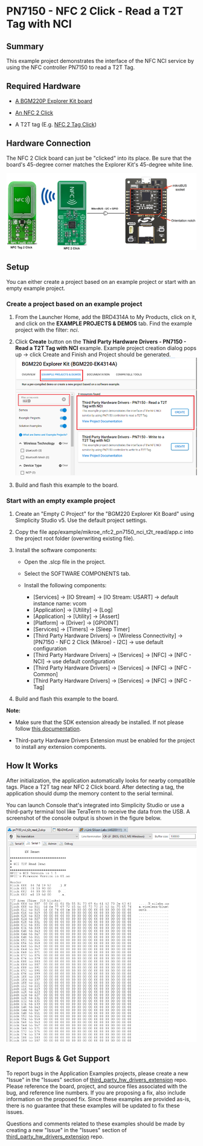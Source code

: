 # PN7150 - NFC 2 Click - Read a T2T Tag with NCI #

## Summary ##

This example project demonstrates the interface of the NFC NCI service by using the NFC controller PN7150 to read a T2T Tag.

## Required Hardware ##

- [A BGM220P Explorer Kit board](https://www.silabs.com/development-tools/wireless/bluetooth/bgm220-explorer-kit)

- [An NFC 2 Click](https://www.mikroe.com/nfc-2-click)

- A T2T tag (E.g. [NFC 2 Tag Click](https://www.mikroe.com/nfc-tag-2-click))

## Hardware Connection ##

The NFC 2 Click board can just be "clicked" into its place. Be sure that the board's 45-degree corner matches the Explorer Kit's 45-degree white line.

![board](image/hardware_connection.png)

## Setup ##

You can either create a project based on an example project or start with an empty example project.

### Create a project based on an example project ###

1. From the Launcher Home, add the BRD4314A to My Products, click on it, and click on the **EXAMPLE PROJECTS & DEMOS** tab. Find the example project with the filter: *nci*.

2. Click **Create** button on the **Third Party Hardware Drivers - PN7150 - Read a T2T Tag with NCI** example. Example project creation dialog pops up -> click Create and Finish and Project should be generated.
![Create_example](image/create_example.png)

3. Build and flash this example to the board.

### Start with an empty example project ###

1. Create an "Empty C Project" for the "BGM220 Explorer Kit Board" using Simplicity Studio v5. Use the default project settings.

2. Copy the file app/example/mikroe_nfc2_pn7150_nci_t2t_read/app.c into the project root folder (overwriting existing file).

3. Install the software components:

    - Open the .slcp file in the project.

    - Select the SOFTWARE COMPONENTS tab.

    - Install the following components:

        - [Services] → [IO Stream] → [IO Stream: USART] → default instance name: vcom
        - [Application] → [Utility] → [Log]
        - [Application] → [Utility] → [Assert]
        - [Platform] → [Driver] → [GPIOINT]
        - [Services] → [Timers] → [Sleep Timer]
        - [Third Party Hardware Drivers] → [Wireless Connectivity] → [PN7150 - NFC 2 Click (Mikroe) - I2C] → use default configuration
        - [Third Party Hardware Drivers] → [Services] → [NFC] → [NFC - NCI] → use default configuration
        - [Third Party Hardware Drivers] → [Services] → [NFC] → [NFC - Common]
        - [Third Party Hardware Drivers] → [Services] → [NFC] → [NFC - Tag]

4. Build and flash this example to the board.

**Note:**

- Make sure that the SDK extension already be installed. If not please follow [this documentation](https://github.com/SiliconLabs/third_party_hw_drivers_extension/blob/master/README.md).

- Third-party Hardware Drivers Extension must be enabled for the project to install any extension components.

## How It Works ##

After initialization, the application automatically looks for nearby compatible tags. Place a T2T tag near NFC 2 Click board. After detecting a tag, the application should dump the memory content to the serial terminal.

You can launch Console that's integrated into Simplicity Studio or use a third-party terminal tool like TeraTerm to receive the data from the USB. A screenshot of the console output is shown in the figure below.

![usb_debug](image/log.png "USB Debug Output Data")

## Report Bugs & Get Support ##

To report bugs in the Application Examples projects, please create a new "Issue" in the "Issues" section of [third_party_hw_drivers_extension](https://github.com/SiliconLabs/third_party_hw_drivers_extension) repo. Please reference the board, project, and source files associated with the bug, and reference line numbers. If you are proposing a fix, also include information on the proposed fix. Since these examples are provided as-is, there is no guarantee that these examples will be updated to fix these issues.

Questions and comments related to these examples should be made by creating a new "Issue" in the "Issues" section of [third_party_hw_drivers_extension](https://github.com/SiliconLabs/third_party_hw_drivers_extension) repo.
